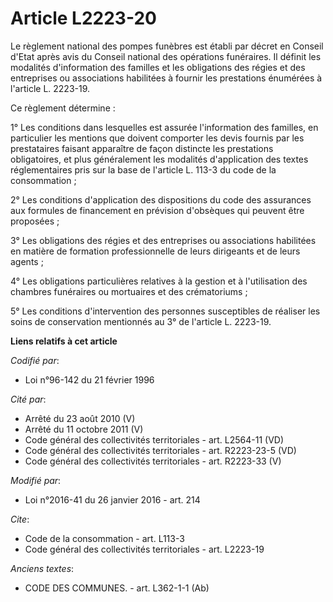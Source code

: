 # Article L2223-20

Le règlement national des pompes funèbres est établi par décret en Conseil d'Etat après avis du Conseil national des
opérations funéraires. Il définit les modalités d'information des familles et les obligations des régies et des entreprises
ou associations habilitées à fournir les prestations énumérées à l'article L. 2223-19. 

Ce règlement détermine : 

1° Les conditions dans lesquelles est assurée l'information des familles, en particulier les mentions que doivent comporter
les devis fournis par les prestataires faisant apparaître de façon distincte les prestations obligatoires, et plus
généralement les modalités d'application des textes réglementaires pris sur la base de l'article L. 113-3 du code de la
consommation ; 

2° Les conditions d'application des dispositions du code des assurances aux formules de financement en prévision d'obsèques
qui peuvent être proposées ; 

3° Les obligations des régies et des entreprises ou associations habilitées en matière de formation professionnelle de leurs
dirigeants et de leurs agents ; 

4° Les obligations particulières relatives à la gestion et à l'utilisation des chambres funéraires ou mortuaires et des
crématoriums ;

5° Les conditions d'intervention des personnes susceptibles de réaliser les soins de conservation mentionnés au 3° de
l'article L. 2223-19.

**Liens relatifs à cet article**

_Codifié par_:

  - Loi n°96-142 du 21 février 1996

_Cité par_:

  - Arrêté du 23 août 2010 (V)
  - Arrêté du 11 octobre 2011 (V)
  - Code général des collectivités territoriales - art. L2564-11 (VD)
  - Code général des collectivités territoriales - art. R2223-23-5 (VD)
  - Code général des collectivités territoriales - art. R2223-33 (V)

_Modifié par_:

  - Loi n°2016-41 du 26 janvier 2016 - art. 214

_Cite_:

  - Code de la consommation - art. L113-3
  - Code général des collectivités territoriales - art. L2223-19

_Anciens textes_:

  - CODE DES COMMUNES. - art. L362-1-1 (Ab)
